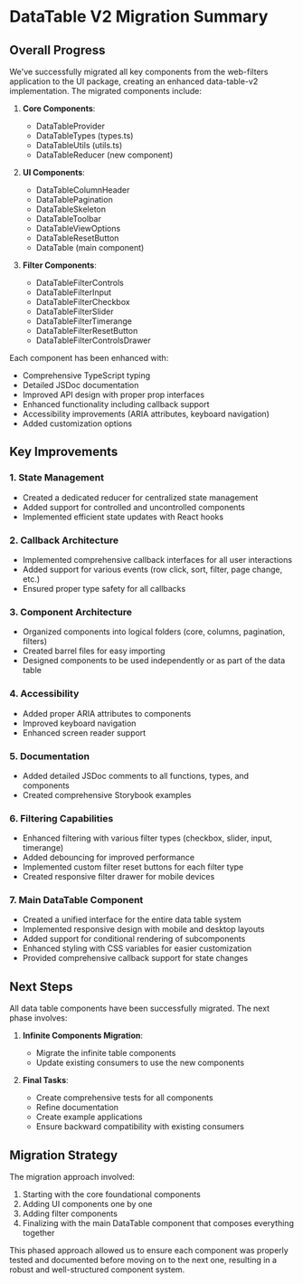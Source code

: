# DataTable V2 Migration Summary

## Overall Progress

We've successfully migrated all key components from the web-filters application to the UI package, creating an enhanced data-table-v2 implementation. The migrated components include:

1. **Core Components**:
   - DataTableProvider
   - DataTableTypes (types.ts)
   - DataTableUtils (utils.ts)
   - DataTableReducer (new component) 

2. **UI Components**:
   - DataTableColumnHeader
   - DataTablePagination
   - DataTableSkeleton
   - DataTableToolbar
   - DataTableViewOptions
   - DataTableResetButton
   - DataTable (main component)

3. **Filter Components**:
   - DataTableFilterControls
   - DataTableFilterInput
   - DataTableFilterCheckbox
   - DataTableFilterSlider
   - DataTableFilterTimerange
   - DataTableFilterResetButton
   - DataTableFilterControlsDrawer

Each component has been enhanced with:
- Comprehensive TypeScript typing
- Detailed JSDoc documentation
- Improved API design with proper prop interfaces
- Enhanced functionality including callback support
- Accessibility improvements (ARIA attributes, keyboard navigation)
- Added customization options

## Key Improvements

### 1. State Management
- Created a dedicated reducer for centralized state management
- Added support for controlled and uncontrolled components
- Implemented efficient state updates with React hooks

### 2. Callback Architecture
- Implemented comprehensive callback interfaces for all user interactions
- Added support for various events (row click, sort, filter, page change, etc.)
- Ensured proper type safety for all callbacks

### 3. Component Architecture
- Organized components into logical folders (core, columns, pagination, filters)
- Created barrel files for easy importing
- Designed components to be used independently or as part of the data table

### 4. Accessibility
- Added proper ARIA attributes to components
- Improved keyboard navigation
- Enhanced screen reader support

### 5. Documentation
- Added detailed JSDoc comments to all functions, types, and components
- Created comprehensive Storybook examples

### 6. Filtering Capabilities
- Enhanced filtering with various filter types (checkbox, slider, input, timerange)
- Added debouncing for improved performance
- Implemented custom filter reset buttons for each filter type
- Created responsive filter drawer for mobile devices

### 7. Main DataTable Component
- Created a unified interface for the entire data table system
- Implemented responsive design with mobile and desktop layouts
- Added support for conditional rendering of subcomponents
- Enhanced styling with CSS variables for easier customization
- Provided comprehensive callback support for state changes

## Next Steps

All data table components have been successfully migrated. The next phase involves:

1. **Infinite Components Migration**:
   - Migrate the infinite table components
   - Update existing consumers to use the new components

2. **Final Tasks**:
   - Create comprehensive tests for all components
   - Refine documentation
   - Create example applications
   - Ensure backward compatibility with existing consumers

## Migration Strategy

The migration approach involved:
1. Starting with the core foundational components
2. Adding UI components one by one
3. Adding filter components
4. Finalizing with the main DataTable component that composes everything together

This phased approach allowed us to ensure each component was properly tested and documented before moving on to the next one, resulting in a robust and well-structured component system. 